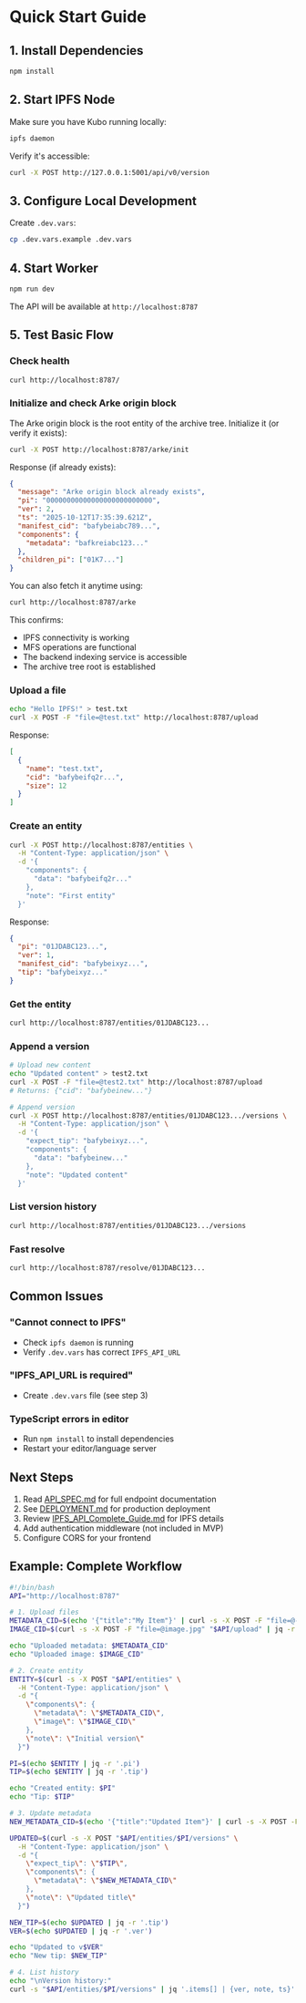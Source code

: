 # Quick Start Guide

## 1. Install Dependencies

```bash
npm install
```

## 2. Start IPFS Node

Make sure you have Kubo running locally:

```bash
ipfs daemon
```

Verify it's accessible:
```bash
curl -X POST http://127.0.0.1:5001/api/v0/version
```

## 3. Configure Local Development

Create `.dev.vars`:
```bash
cp .dev.vars.example .dev.vars
```

## 4. Start Worker

```bash
npm run dev
```

The API will be available at `http://localhost:8787`

## 5. Test Basic Flow

### Check health
```bash
curl http://localhost:8787/
```

### Initialize and check Arke origin block

The Arke origin block is the root entity of the archive tree. Initialize it (or verify it exists):

```bash
curl -X POST http://localhost:8787/arke/init
```

Response (if already exists):
```json
{
  "message": "Arke origin block already exists",
  "pi": "00000000000000000000000000",
  "ver": 2,
  "ts": "2025-10-12T17:35:39.621Z",
  "manifest_cid": "bafybeiabc789...",
  "components": {
    "metadata": "bafkreiabc123..."
  },
  "children_pi": ["01K7..."]
}
```

You can also fetch it anytime using:
```bash
curl http://localhost:8787/arke
```

This confirms:
- IPFS connectivity is working
- MFS operations are functional
- The backend indexing service is accessible
- The archive tree root is established

### Upload a file
```bash
echo "Hello IPFS!" > test.txt
curl -X POST -F "file=@test.txt" http://localhost:8787/upload
```

Response:
```json
[
  {
    "name": "test.txt",
    "cid": "bafybeifq2r...",
    "size": 12
  }
]
```

### Create an entity
```bash
curl -X POST http://localhost:8787/entities \
  -H "Content-Type: application/json" \
  -d '{
    "components": {
      "data": "bafybeifq2r..."
    },
    "note": "First entity"
  }'
```

Response:
```json
{
  "pi": "01JDABC123...",
  "ver": 1,
  "manifest_cid": "bafybeixyz...",
  "tip": "bafybeixyz..."
}
```

### Get the entity
```bash
curl http://localhost:8787/entities/01JDABC123...
```

### Append a version
```bash
# Upload new content
echo "Updated content" > test2.txt
curl -X POST -F "file=@test2.txt" http://localhost:8787/upload
# Returns: {"cid": "bafybeinew..."}

# Append version
curl -X POST http://localhost:8787/entities/01JDABC123.../versions \
  -H "Content-Type: application/json" \
  -d '{
    "expect_tip": "bafybeixyz...",
    "components": {
      "data": "bafybeinew..."
    },
    "note": "Updated content"
  }'
```

### List version history
```bash
curl http://localhost:8787/entities/01JDABC123.../versions
```

### Fast resolve
```bash
curl http://localhost:8787/resolve/01JDABC123...
```

## Common Issues

### "Cannot connect to IPFS"
- Check `ipfs daemon` is running
- Verify `.dev.vars` has correct `IPFS_API_URL`

### "IPFS_API_URL is required"
- Create `.dev.vars` file (see step 3)

### TypeScript errors in editor
- Run `npm install` to install dependencies
- Restart your editor/language server

## Next Steps

1. Read [API_SPEC.md](./API_SPEC.md) for full endpoint documentation
2. See [DEPLOYMENT.md](./DEPLOYMENT.md) for production deployment
3. Review [IPFS_API_Complete_Guide.md](./IPFS_API_Complete_Guide.md) for IPFS details
4. Add authentication middleware (not included in MVP)
5. Configure CORS for your frontend

## Example: Complete Workflow

```bash
#!/bin/bash
API="http://localhost:8787"

# 1. Upload files
METADATA_CID=$(echo '{"title":"My Item"}' | curl -s -X POST -F "file=@-" "$API/upload" | jq -r '.[0].cid')
IMAGE_CID=$(curl -s -X POST -F "file=@image.jpg" "$API/upload" | jq -r '.[0].cid')

echo "Uploaded metadata: $METADATA_CID"
echo "Uploaded image: $IMAGE_CID"

# 2. Create entity
ENTITY=$(curl -s -X POST "$API/entities" \
  -H "Content-Type: application/json" \
  -d "{
    \"components\": {
      \"metadata\": \"$METADATA_CID\",
      \"image\": \"$IMAGE_CID\"
    },
    \"note\": \"Initial version\"
  }")

PI=$(echo $ENTITY | jq -r '.pi')
TIP=$(echo $ENTITY | jq -r '.tip')

echo "Created entity: $PI"
echo "Tip: $TIP"

# 3. Update metadata
NEW_METADATA_CID=$(echo '{"title":"Updated Item"}' | curl -s -X POST -F "file=@-" "$API/upload" | jq -r '.[0].cid')

UPDATED=$(curl -s -X POST "$API/entities/$PI/versions" \
  -H "Content-Type: application/json" \
  -d "{
    \"expect_tip\": \"$TIP\",
    \"components\": {
      \"metadata\": \"$NEW_METADATA_CID\"
    },
    \"note\": \"Updated title\"
  }")

NEW_TIP=$(echo $UPDATED | jq -r '.tip')
VER=$(echo $UPDATED | jq -r '.ver')

echo "Updated to v$VER"
echo "New tip: $NEW_TIP"

# 4. List history
echo "\nVersion history:"
curl -s "$API/entities/$PI/versions" | jq '.items[] | {ver, note, ts}'
```
